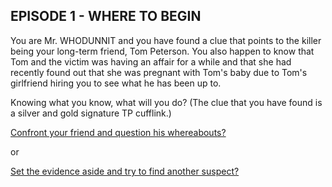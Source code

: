 ## EPISODE 1 - WHERE TO BEGIN

You are Mr. WHODUNNIT and you have found a clue that points to the killer being your long-term friend, Tom Peterson. You also happen to know that Tom and the victim was having an affair for a while and that she had recently found out that she was pregnant with Tom's baby due to Tom's girlfriend hiring you to see what he has been up to.

Knowing what you know, what will you do? (The clue that you have found is a silver and gold signature TP cufflink.)

[Confront your friend and question his whereabouts?](./path-a.md)

or 

[Set the evidence aside and try to find another suspect?](./choice-2.md)
